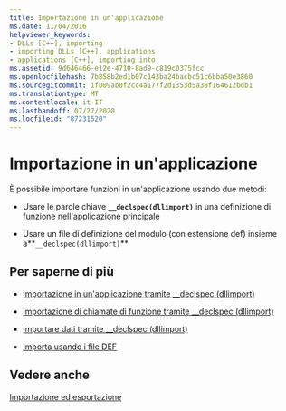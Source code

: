 ```yaml
---
title: Importazione in un'applicazione
ms.date: 11/04/2016
helpviewer_keywords:
- DLLs [C++], importing
- importing DLLs [C++], applications
- applications [C++], importing into
ms.assetid: 9d646466-e12e-4710-8ad9-c819c0375fcc
ms.openlocfilehash: 7b858b2ed1b07c143ba24bacbc51c6bba50e3860
ms.sourcegitcommit: 1f009ab0f2cc4a177f2d1353d5a38f164612bdb1
ms.translationtype: MT
ms.contentlocale: it-IT
ms.lasthandoff: 07/27/2020
ms.locfileid: "87231520"
---
```

# <a name="importing-into-an-application"></a>Importazione in un'applicazione

È possibile importare funzioni in un'applicazione usando due metodi:

- Usare le parole chiave **`__declspec(dllimport)`** in una definizione di funzione nell'applicazione principale

- Usare un file di definizione del modulo (con estensione def) insieme a**`__declspec(dllimport)`**

## <a name="what-do-you-want-to-do"></a>Per saperne di più

- [Importazione in un'applicazione tramite __declspec (dllimport)](importing-into-an-application-using-declspec-dllimport.md)

- [Importazione di chiamate di funzione tramite __declspec (dllimport)](importing-function-calls-using-declspec-dllimport.md)

- [Importare dati tramite __declspec (dllimport)](importing-data-using-declspec-dllimport.md)

- [Importa usando i file DEF](importing-using-def-files.md)

## <a name="see-also"></a>Vedere anche

[Importazione ed esportazione](importing-and-exporting.md)
